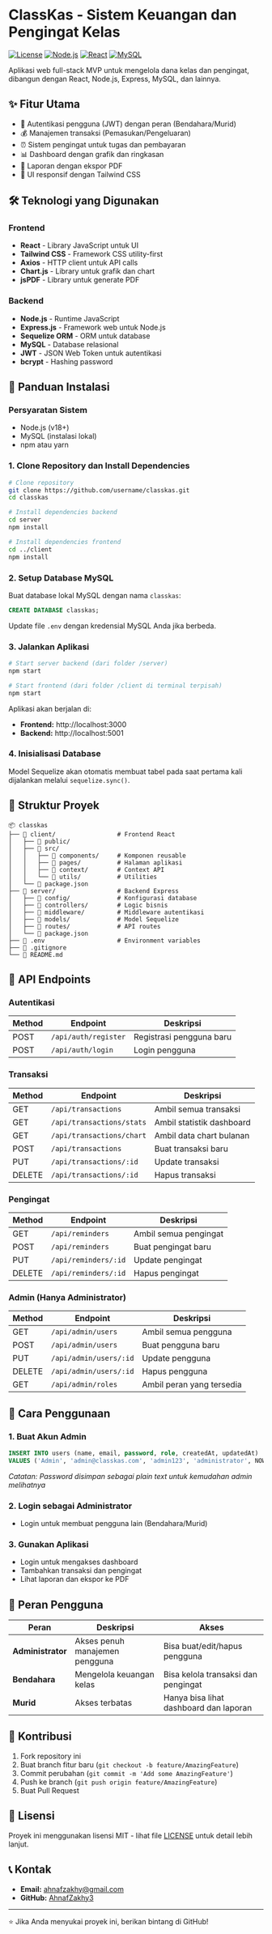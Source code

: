 # ClassKas - Sistem Keuangan dan Pengingat Kelas

[![License](https://img.shields.io/badge/license-MIT-blue.svg)](LICENSE)
[![Node.js](https://img.shields.io/badge/Node.js-18+-green.svg)](https://nodejs.org/)
[![React](https://img.shields.io/badge/React-18+-61dafb.svg)](https://reactjs.org/)
[![MySQL](https://img.shields.io/badge/MySQL-8.0+-4479a1.svg)](https://www.mysql.com/)

Aplikasi web full-stack MVP untuk mengelola dana kelas dan pengingat, dibangun dengan React, Node.js, Express, MySQL, dan lainnya.

## ✨ Fitur Utama

- 🔐 Autentikasi pengguna (JWT) dengan peran (Bendahara/Murid)
- 💰 Manajemen transaksi (Pemasukan/Pengeluaran)
- ⏰ Sistem pengingat untuk tugas dan pembayaran
- 📊 Dashboard dengan grafik dan ringkasan
- 📄 Laporan dengan ekspor PDF
- 📱 UI responsif dengan Tailwind CSS

## 🛠️ Teknologi yang Digunakan

### Frontend
- **React** - Library JavaScript untuk UI
- **Tailwind CSS** - Framework CSS utility-first
- **Axios** - HTTP client untuk API calls
- **Chart.js** - Library untuk grafik dan chart
- **jsPDF** - Library untuk generate PDF

### Backend
- **Node.js** - Runtime JavaScript
- **Express.js** - Framework web untuk Node.js
- **Sequelize ORM** - ORM untuk database
- **MySQL** - Database relasional
- **JWT** - JSON Web Token untuk autentikasi
- **bcrypt** - Hashing password

## 🚀 Panduan Instalasi

### Persyaratan Sistem
- Node.js (v18+)
- MySQL (instalasi lokal)
- npm atau yarn

### 1. Clone Repository dan Install Dependencies

```bash
# Clone repository
git clone https://github.com/username/classkas.git
cd classkas

# Install dependencies backend
cd server
npm install

# Install dependencies frontend
cd ../client
npm install
```

### 2. Setup Database MySQL

Buat database lokal MySQL dengan nama `classkas`:

```sql
CREATE DATABASE classkas;
```

Update file `.env` dengan kredensial MySQL Anda jika berbeda.

### 3. Jalankan Aplikasi

```bash
# Start server backend (dari folder /server)
npm start

# Start frontend (dari folder /client di terminal terpisah)
npm start
```

Aplikasi akan berjalan di:
- **Frontend:** http://localhost:3000
- **Backend:** http://localhost:5001

### 4. Inisialisasi Database

Model Sequelize akan otomatis membuat tabel pada saat pertama kali dijalankan melalui `sequelize.sync()`.

## 📁 Struktur Proyek

```
📦 classkas
├── 📁 client/                 # Frontend React
│   ├── 📁 public/
│   ├── 📁 src/
│   │   ├── 📁 components/     # Komponen reusable
│   │   ├── 📁 pages/          # Halaman aplikasi
│   │   ├── 📁 context/        # Context API
│   │   └── 📁 utils/          # Utilities
│   └── 📄 package.json
├── 📁 server/                 # Backend Express
│   ├── 📁 config/             # Konfigurasi database
│   ├── 📁 controllers/        # Logic bisnis
│   ├── 📁 middleware/         # Middleware autentikasi
│   ├── 📁 models/             # Model Sequelize
│   ├── 📁 routes/             # API routes
│   └── 📄 package.json
├── 📄 .env                    # Environment variables
├── 📄 .gitignore
└── 📄 README.md
```

## 🔌 API Endpoints

### Autentikasi
| Method | Endpoint | Deskripsi |
|--------|----------|-----------|
| POST | `/api/auth/register` | Registrasi pengguna baru |
| POST | `/api/auth/login` | Login pengguna |

### Transaksi
| Method | Endpoint | Deskripsi |
|--------|----------|-----------|
| GET | `/api/transactions` | Ambil semua transaksi |
| GET | `/api/transactions/stats` | Ambil statistik dashboard |
| GET | `/api/transactions/chart` | Ambil data chart bulanan |
| POST | `/api/transactions` | Buat transaksi baru |
| PUT | `/api/transactions/:id` | Update transaksi |
| DELETE | `/api/transactions/:id` | Hapus transaksi |

### Pengingat
| Method | Endpoint | Deskripsi |
|--------|----------|-----------|
| GET | `/api/reminders` | Ambil semua pengingat |
| POST | `/api/reminders` | Buat pengingat baru |
| PUT | `/api/reminders/:id` | Update pengingat |
| DELETE | `/api/reminders/:id` | Hapus pengingat |

### Admin (Hanya Administrator)
| Method | Endpoint | Deskripsi |
|--------|----------|-----------|
| GET | `/api/admin/users` | Ambil semua pengguna |
| POST | `/api/admin/users` | Buat pengguna baru |
| PUT | `/api/admin/users/:id` | Update pengguna |
| DELETE | `/api/admin/users/:id` | Hapus pengguna |
| GET | `/api/admin/roles` | Ambil peran yang tersedia |

## 📖 Cara Penggunaan

### 1. Buat Akun Admin
```sql
INSERT INTO users (name, email, password, role, createdAt, updatedAt)
VALUES ('Admin', 'admin@classkas.com', 'admin123', 'administrator', NOW(), NOW());
```
*Catatan: Password disimpan sebagai plain text untuk kemudahan admin melihatnya*

### 2. Login sebagai Administrator
- Login untuk membuat pengguna lain (Bendahara/Murid)

### 3. Gunakan Aplikasi
- Login untuk mengakses dashboard
- Tambahkan transaksi dan pengingat
- Lihat laporan dan ekspor ke PDF

## 👥 Peran Pengguna

| Peran | Deskripsi | Akses |
|-------|-----------|-------|
| **Administrator** | Akses penuh manajemen pengguna | Bisa buat/edit/hapus pengguna |
| **Bendahara** | Mengelola keuangan kelas | Bisa kelola transaksi dan pengingat |
| **Murid** | Akses terbatas | Hanya bisa lihat dashboard dan laporan |

## 🤝 Kontribusi

1. Fork repository ini
2. Buat branch fitur baru (`git checkout -b feature/AmazingFeature`)
3. Commit perubahan (`git commit -m 'Add some AmazingFeature'`)
4. Push ke branch (`git push origin feature/AmazingFeature`)
5. Buat Pull Request

## 📝 Lisensi

Proyek ini menggunakan lisensi MIT - lihat file [LICENSE](LICENSE) untuk detail lebih lanjut.

## 📞 Kontak

- **Email:** ahnafzakhy@gmail.com
- **GitHub:** [AhnafZakhy3](https://github.com/AhnafZakhy3)

---

⭐ Jika Anda menyukai proyek ini, berikan bintang di GitHub!
